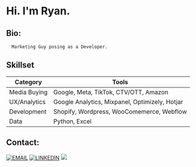 # Hi. I'm Ryan. 

## Bio:

```
  Marketing Guy posing as a Developer.  
```

## Skillset

| Category       | Tools                                            |
| -----------    | ------------------------------------------------ |
| Media Buying   | Google, Meta, TikTok, CTV/OTT, Amazon            |
| UX/Analytics   | Google Analytics, Mixpanel, Optimizely, Hotjar   |
| Development    | Shopify, Wordpress, WooComemerce, Webflow        |
| Data           | Python, Excel                                    |


## Contact:

[![EMAIL](https://img.shields.io/badge/Email-black?style=for-the-badge)](mailto:riggin@gmail.com)
[![LINKEDIN](https://img.shields.io/badge/Linkedin-black?style=for-the-badge&logo=linkedin)](https://www.linkedin.com/in/ryanrggin/) 
[![](https://img.shields.io/twitter/follow/rriggin?color=blue&logo=twitter&style=for-the-badge)](https://twitter.com/rriggin)
